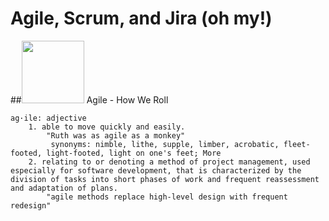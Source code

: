 # Agile, Scrum, and Jira (oh my!)

##<img src="https://github.com/nyu-mhealth/Onboarding/blob/master/Images/scrum.svg" width="100">  Agile - How We Roll

    ag·ile: adjective
        1. able to move quickly and easily.
            "Ruth was as agile as a monkey"
             synonyms: nimble, lithe, supple, limber, acrobatic, fleet-footed, light-footed, light on one's feet; More
        2. relating to or denoting a method of project management, used especially for software development, that is characterized by the         division of tasks into short phases of work and frequent reassessment and adaptation of plans.
            "agile methods replace high-level design with frequent redesign"
